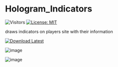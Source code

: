 # Hologram_Indicators
![Visitors](https://api.visitorbadge.io/api/visitors?path=https%3A%2F%2Fgithub.com%2Ftitaniummachine1%2FHologram_Indicators&label=Visitors&countColor=%23263759&style=plastic)
[![License: MIT](https://img.shields.io/badge/License-MIT-yellow.svg)](https://opensource.org/licenses/MIT)

draws indicators on players site with their information

[![Download Latest](https://img.shields.io/github/downloads/titaniummachine1/Hologram_Indicators/total.svg?style=for-the-badge&logo=download&label=Download%20Latest)](https://github.com/titaniummachine1/Hologram_Indicators/releases/latest/download/Hologram_Indicators.lua)



![image](https://user-images.githubusercontent.com/78664175/234908028-84561d3d-3a16-49ac-a5fe-176cb62a7141.png)

![image](https://user-images.githubusercontent.com/78664175/234907482-bbce6236-94e2-4917-8bf6-47be573f527b.png)

